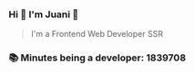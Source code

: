 ### Hi 👋 I&#39;m Juani 🦁

> I&#39;m a Frontend Web Developer SSR

### 📚 Minutes being a developer: 1839708
